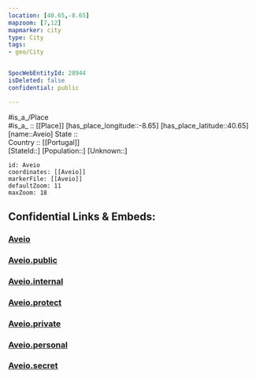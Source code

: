 ```yaml
---
location: [40.65,-8.65] 
mapzoom: [7,12] 
mapmarker: city 
type: City
tags:
- geo/City


SpocWebEntityId: 28944
isDeleted: false
confidential: public

---
```

#is_a_/Place  
#is_a_ :: [[Place]] 
[has_place_longitude::-8.65] 
[has_place_latitude::40.65] 
[name::Aveio] 
State ::  
Country :: [[Portugal]]  
[StateId::] 
[Population::] 
[Unknown::] 


```leaflet
id: Aveio
coordinates: [[Aveio]] 
markerFile: [[Aveio]] 
defaultZoom: 11 
maxZoom: 18
```


## Confidential Links & Embeds: 

### [Aveio](/_Standards/Earth/Continent/Europe/Europe~South/Portugal/Districts~Portugal/Aveiro/City/Aveio.md) 

### [Aveio.public](/_public/Earth/Continent/Europe/Europe~South/Portugal/Districts~Portugal/Aveiro/City/Aveio.public.md) 

### [Aveio.internal](/_internal/Earth/Continent/Europe/Europe~South/Portugal/Districts~Portugal/Aveiro/City/Aveio.internal.md) 

### [Aveio.protect](/_protect/Earth/Continent/Europe/Europe~South/Portugal/Districts~Portugal/Aveiro/City/Aveio.protect.md) 

### [Aveio.private](/_private/Earth/Continent/Europe/Europe~South/Portugal/Districts~Portugal/Aveiro/City/Aveio.private.md) 

### [Aveio.personal](/_personal/Earth/Continent/Europe/Europe~South/Portugal/Districts~Portugal/Aveiro/City/Aveio.personal.md) 

### [Aveio.secret](/_secret/Earth/Continent/Europe/Europe~South/Portugal/Districts~Portugal/Aveiro/City/Aveio.secret.md)

